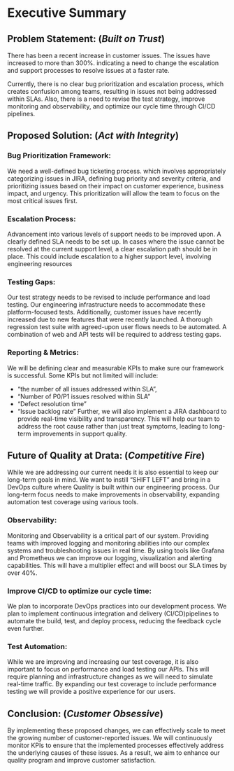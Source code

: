 # Executive Summary

## Problem Statement: (*_Built on Trust_*)

There has been a recent increase in customer issues. The issues have increased to more than 300%. indicating a need 
to change the escalation and support processes to resolve issues at a faster rate. 

Currently, there is no clear bug prioritization and escalation process, which creates confusion among teams, resulting in issues not being 
addressed within SLAs. Also, there is a need to revise the test strategy, improve monitoring and observability, and optimize our cycle time through CI/CD pipelines.

## Proposed  Solution: (*_Act with Integrity_*) 

### Bug Prioritization Framework:
We need a well-defined bug ticketing process. which involves appropriately categorizing issues in JIRA, 
defining bug priority and severity criteria, and prioritizing issues based on their impact on customer experience, business impact, and urgency. 
This prioritization will allow the team to focus on the most critical issues first.

### Escalation Process:
Advancement into various levels of support needs to be improved upon. A clearly defined SLA needs to be set up. 
In cases where the issue cannot be resolved at the current support level, a clear escalation path should be in place. 
This could include escalation to a higher support level, involving engineering resources

### Testing Gaps:
Our test strategy needs to be revised to include performance and load testing. Our engineering infrastructure needs to 
accommodate these platform-focused tests. 
Additionally, customer issues have recently increased due to new features that were recently launched. 
A thorough regression test suite with agreed-upon user flows needs to be automated. A combination of web and API tests will be required to address testing gaps.  

### Reporting & Metrics:
We will be defining clear and measurable KPIs to make sure our framework is successful.  Some KPIs but not limited will include: 
- “the number of all issues addressed within SLA”, 
- “Number of P0/P1 issues resolved within SLA” 
- “Defect resolution time”
- “Issue backlog rate”
Further, we will also implement a JIRA dashboard to provide real-time visibility and transparency. This will help our team to address the root cause rather than just treat symptoms, leading to long-term improvements in support quality.

## Future of Quality at Drata: (*_Competitive Fire_*)
While we are addressing our current needs it is also essential to keep our long-term goals in mind. 
We want to instill “SHIFT LEFT” and bring in a DevOps culture where Quality is built within our engineering process. 
Our long-term focus needs to make improvements in observability, expanding automation test coverage using various tools. 

### Observability:
Monitoring and Observability is a critical part of our system. Providing teams with improved logging and monitoring abilities 
into our complex systems and troubleshooting issues in real time. By using tools like Grafana and Prometheus we can improve 
our logging, visualization and alerting capabilities. This will have a multiplier effect and will boost our SLA times by over 40%. 

### Improve CI/CD to optimize our cycle time:
We plan to incorporate DevOps practices into our development process. We plan to implement continuous integration 
and delivery (CI/CD)pipelines to automate the build, test, and deploy process, reducing the feedback cycle even further.

### Test Automation: 
While we are improving and increasing our test coverage, it is also important to focus on performance and load testing our APIs. 
This will require planning and infrastructure changes as we will need to simulate real-time traffic. 
By expanding our test coverage to include performance testing we will provide a positive experience for our users.

## Conclusion: (*_Customer Obsessive_*)
By implementing these proposed changes, we can effectively scale to meet the growing number of customer-reported issues. 
We will continuously monitor KPIs to ensure that the implemented processes effectively address the underlying causes of these issues. 
As a result, we aim to enhance our quality program and improve customer satisfaction. 